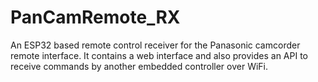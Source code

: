 # PanCamRemote_RX
An ESP32 based remote control receiver for the Panasonic camcorder remote interface. It contains a web interface and also provides an API to receive commands by another embedded controller over WiFi.
